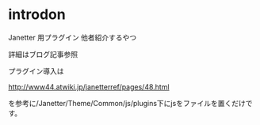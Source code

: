# introdon
Janetter 用プラグイン
他者紹介するやつ

詳細はブログ記事参照

プラグイン導入は

http://www44.atwiki.jp/janetterref/pages/48.html

を参考に/Janetter/Theme/Common/js/plugins下にjsをファイルを置くだけです。
